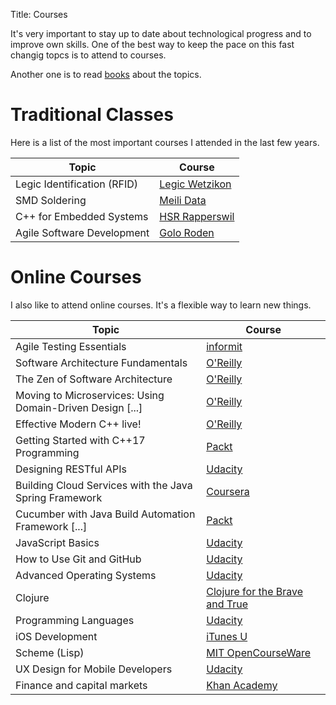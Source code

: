 Title: Courses

It's very important to stay up to date about technological progress and to improve own skills. One of the best way to keep the pace on this fast changig topcs is to attend to courses.

Another one is to read [books]({filename}/pages/books.md) about the topics.

Traditional Classes
===================
Here is a list of the most important courses I attended in the last few years.


| Topic                       | Course                                  |
|-----------------------------|-----------------------------------------|
| Legic Identification (RFID) | [Legic Wetzikon](http://www.legic.com/) |
| SMD Soldering               | [Meili Data](http://www.meili-data.ch/) |
| C++ for Embedded Systems    | [HSR Rapperswil](http://www.hsr.ch/)    |
| Agile Software Development  | [Golo Roden](https://www.thenativeweb.io) |


Online Courses
==============
I also like to attend online courses. It's a flexible way to learn new things.

| Topic                                  | Course                                                                                             |
|----------------------------------------|----------------------------------------------------------------------------------------------------|
| Agile Testing Essentials               | [informit](https://www.informit.com/store/agile-testing-essentials-livelessons-video-training-9780134683263) |
| Software Architecture Fundamentals     | [O'Reilly](https://www.oreilly.com/library/view/software-architecture-fundamentals/9781491998991/) |
| The Zen of Software Architecture       | [O'Reilly](https://www.oreilly.com/library/view/the-zen-of/9781491934913/)                         |
| Moving to Microservices: Using Domain-Driven Design [...] | [O'Reilly](https://www.oreilly.com/library/view/moving-to-microservices/9780134779270/) |
| Effective Modern C++ live!             | [O'Reilly](https://www.oreilly.com/pub/e/3357)                                                     |
| Getting Started with C++17 Programming | [Packt](https://www.packtpub.com/application-development/getting-started-c17-programming-video)    |
| Designing RESTful APIs                 | [Udacity](https://www.udacity.com)                                                                 |
| Building Cloud Services with the Java Spring Framework | [Coursera](https://www.coursera.org/learn/cloud-services-java-spring-framework)    |
| Cucumber with Java Build Automation Framework [...]    | [Packt](https://www.packtpub.com/application-development/cucumber-java-build-automation-framework-less-code-video) |
| JavaScript Basics               | [Udacity](https://www.udacity.com)                                                                        |
| How to Use Git and GitHub       | [Udacity](https://www.udacity.com)                                                                        |
| Advanced Operating Systems      | [Udacity](https://www.udacity.com)                                                                        |
| Clojure                         | [Clojure for the Brave and True](http://www.braveclojure.com/)                                            |
| Programming Languages           | [Udacity](https://www.udacity.com/course/cs262)                                                           |
| iOS Development                 | [iTunes U](https://itunes.apple.com/us/course/developing-ios-7-apps-for/id733644550)                      |
| Scheme (Lisp) | [MIT OpenCourseWare](http://ocw.mit.edu/courses/electrical-engineering-and-computer-science/6-001-structure-and-interpretation-of-computer-programs-spring-2005/video-lectures/) |
| UX Design for Mobile Developers | [Udacity](https://www.udacity.com/course/ud849)                                                           |
| Finance and capital markets     | [Khan Academy](https://www.khanacademy.org/economics-finance-domain/core-finance)                         |
